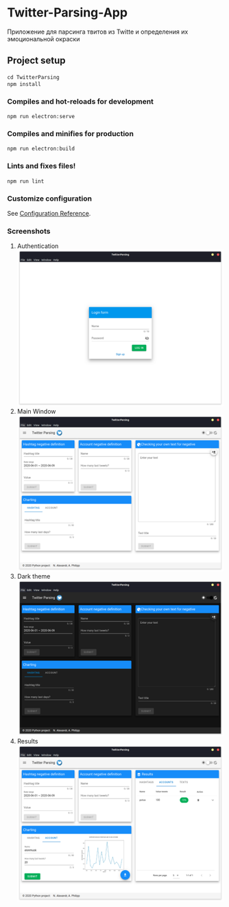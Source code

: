 # Twitter-Parsing-App
Приложение для парсинга твитов из Twitte и определения их эмоциональной окраски 

## Project setup
```
cd TwitterParsing
npm install
```

### Compiles and hot-reloads for development
```
npm run electron:serve
```

### Compiles and minifies for production
```
npm run electron:build
```

### Lints and fixes files!
```
npm run lint
```

### Customize configuration
See [Configuration Reference](https://cli.vuejs.org/config/).

### Screenshots
1. Authentication
![auth](https://github.com/pheepa/Twitter-Parsing-App/blob/structure/Work/Graphics/auth.png)
2. Main Window
![main page](https://github.com/pheepa/Twitter-Parsing-App/blob/structure/Work/Graphics/main_window.png)
3. Dark theme
![dark theme](https://github.com/pheepa/Twitter-Parsing-App/blob/structure/Work/Graphics/dark_main_window.png)
4. Results
![results](https://github.com/pheepa/Twitter-Parsing-App/blob/structure/Work/Graphics/results.png)
